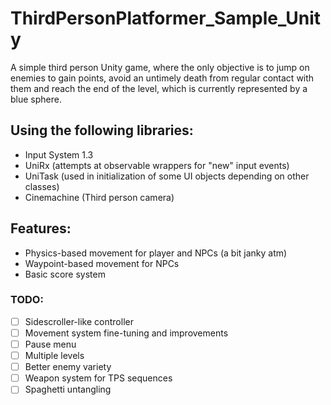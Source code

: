 # ThirdPersonPlatformer_Sample_Unity
A simple third person Unity game, where the only objective is to jump on enemies to gain points, avoid an untimely death from regular contact with them and reach the end of the level, which is currently represented by a blue sphere.

## Using the following libraries:
- Input System 1.3
- UniRx (attempts at observable wrappers for "new" input events)
- UniTask (used in initialization of some UI objects depending on other classes)
- Cinemachine (Third person camera)

## Features:
- Physics-based movement for player and NPCs (a bit janky atm)
- Waypoint-based movement for NPCs
- Basic score system

### TODO:
- [ ] Sidescroller-like controller
- [ ] Movement system fine-tuning and improvements
- [ ] Pause menu
- [ ] Multiple levels
- [ ] Better enemy variety
- [ ] Weapon system for TPS sequences
- [ ] Spaghetti untangling

